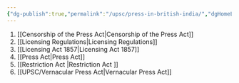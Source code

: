 ```yaml
---
{"dg-publish":true,"permalink":"/upsc/press-in-british-india/","dgHomeLink":true,"dgPassFrontmatter":false}
---
```


1. [[Censorship of the Press Act|Censorship of the Press Act]]
2. [[Licensing Regulations|Licensing Regulations]]
3. [[Licensing Act 1857|Licensing Act 1857]]
4. [[Press Act|Press Act]]
5. [[Restriction Act |Restriction Act ]]
6. [[UPSC/Vernacular Press Act|Vernacular Press Act]]